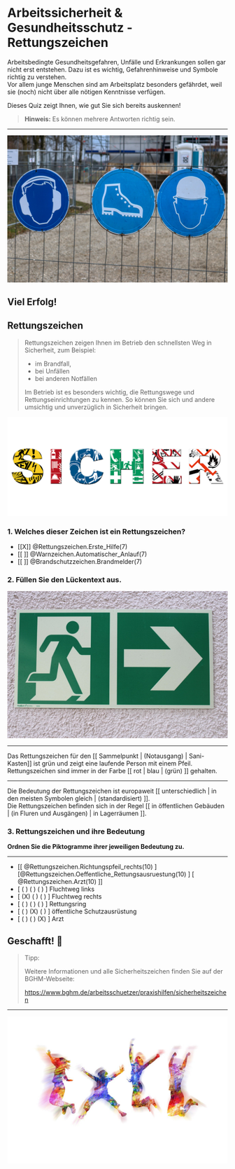 <!--

author:    Hilke Domsch; Volker Göhler
email:     hilke.domsch@gkz-ev.de
version:   0.0.5

language:  de
narrator:  Deutsch Female

edit:      true
date:      2025-07-21

icon:      https://raw.githubusercontent.com/Ifi-DiAgnostiK-Project/LiaScript-Courses/refs/heads/main/img/Logo_234px.png
logo:      https://upload.wikimedia.org/wikipedia/commons/thumb/2/2f/ISO_Exit_-_Right.svg/2880px-ISO_Exit_-_Right.svg.png

comment:   Rettungszeichen

attribute: Sicherheitszeichen von [Berufsgenossenschaft Holz und Metall](https://www.bghm.de/arbeitsschuetzer/praxishilfen/sicherheitszeichen)

link:      style.css
import:    https://raw.githubusercontent.com/Ifi-DiAgnostiK-Project/LiaScript_DragAndDrop_Template/refs/heads/main/README.md
           https://raw.githubusercontent.com/Ifi-DiAgnostiK-Project/Piktogramme/refs/heads/main/makros.md
           https://raw.githubusercontent.com/Ifi-DiAgnostiK-Project/LiaScript_ImageQuiz/refs/heads/main/README.md

tags:   Arbeitssicherheit, Gesundheitsschutz, Arbeits- und Gesundheitsschutz

-->

# Arbeitssicherheit & Gesundheitsschutz - Rettungszeichen

Arbeitsbedingte Gesundheitsgefahren, Unfälle und Erkrankungen sollen gar nicht erst entstehen.
Dazu ist es wichtig, Gefahrenhinweise und Symbole richtig zu verstehen.\
Vor allem junge Menschen sind am Arbeitsplatz besonders gefährdet, weil sie (noch) nicht über alle nötigen Kenntnisse verfügen.

Dieses Quiz zeigt Ihnen, wie gut Sie sich bereits auskennen!

> __Hinweis:__ Es können mehrere Antworten richtig sein.

-------------------

![Arbeitsschutz](https://raw.githubusercontent.com/Ifi-DiAgnostiK-Project/LiaScript-Courses/refs/heads/main/courses/img/schilder_an_zaun.jpg "_Quelle: Pixabay, planet-fox_")<!-- style="max-width: 700px; width: 100%" -->

<!-- class="highlight"-->
Viel Erfolg!
------------



## Rettungszeichen

> Rettungszeichen zeigen Ihnen im Betrieb den schnellsten Weg in Sicherheit, zum Beispiel:
>
> - im Brandfall,
> - bei Unfällen
> - bei anderen Notfällen
>
> Im Betrieb ist es besonders wichtig, die Rettungswege und Rettungseinrichtungen zu kennen.
> So können Sie sich und andere umsichtig und unverzüglich in Sicherheit bringen.

![sicher](img/sicher_aus_schildern.jpg "_Quelle: Pixabay, succo_")<!-- style="max-width: 700px; width: 100%" -->



### 1. Welches dieser Zeichen ist ein Rettungszeichen?

<!-- data-randomize -->
- [[X]] @Rettungszeichen.Erste_Hilfe(7)
- [[ ]] @Warnzeichen.Automatischer_Anlauf(7)
- [[ ]] @Brandschutzzeichen.Brandmelder(7)



### 2. Füllen Sie den Lückentext aus.

![Rettungszeichen](img/rettungsausgang_plastik.jpg "_Quelle: Pixabay, MelSi_")<!-- style="width: 100%; max-width: 300px" -->

---

<!-- data-randomize -->
Das Rettungszeichen für den [[ Sammelpunkt | (Notausgang) | Sani-Kasten]] ist grün und zeigt eine laufende Person mit einem Pfeil.\
Rettungszeichen sind immer in der Farbe [[ rot |   blau   | (grün) ]] gehalten.

---

Die Bedeutung der Rettungszeichen ist europaweit [[ unterschiedlich |   in den meisten Symbolen gleich   | (standardisiert) ]].\
Die Rettungszeichen befinden sich in der Regel [[ in öffentlichen Gebäuden |   (in Fluren und Ausgängen)  | in Lagerräumen ]].


### 3. Rettungszeichen und ihre Bedeutung

<!-- class="highlight" -->
__Ordnen Sie die Piktogramme ihrer jeweiligen Bedeutung zu.__

--------------

<!-- data-randomize -->
- [[ @Rettungszeichen.Richtungspfeil_rechts(10) ] [@Rettungszeichen.Oeffentliche_Rettungsausruestung(10) ] [ @Rettungszeichen.Arzt(10) ]]
- [ ( ) ( ) ( ) ]  Fluchtweg links
- [ (X) ( ) ( ) ]  Fluchtweg rechts
- [ ( ) ( ) ( ) ]  Rettungsring
- [ ( ) (X) ( ) ]  öffentliche Schutzausrüstung
- [ ( ) ( ) (X) ]  Arzt



## Geschafft! 🙌

<!-- class="highlight" style="font-size: large"-->
> Tipp:
>
> Weitere Informationen und alle Sicherheitszeichen finden Sie auf der BGHM-Webseite:
>
> https://www.bghm.de/arbeitsschuetzer/praxishilfen/sicherheitszeichen

--------------------

![Jubel](https://raw.githubusercontent.com/Ifi-DiAgnostiK-Project/LiaScript-Courses/refs/heads/main/courses/img/colorfull_jumping.jpg "_Quelle: Pixabay, geralt_")